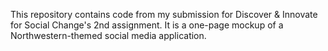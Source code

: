 This repository contains code from my submission for Discover & Innovate for Social Change's 2nd assignment. It is a one-page mockup of a Northwestern-themed social media application.